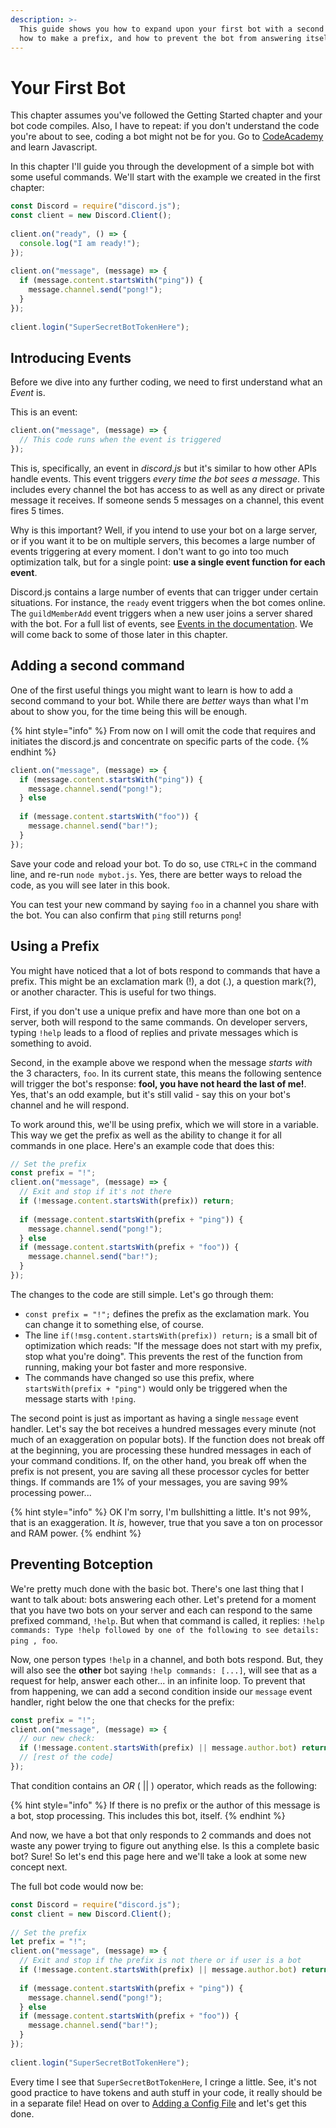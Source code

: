 ```yaml
---
description: >-
  This guide shows you how to expand upon your first bot with a second command,
  how to make a prefix, and how to prevent the bot from answering itself.
---
```


# Your First Bot

This chapter assumes you've followed the Getting Started chapter and your bot code compiles. Also, I have to repeat: if you don't understand the code you're about to see, coding a bot might not be for you. Go to [CodeAcademy](https://www.codecademy.com/learn/javascript) and learn Javascript.

In this chapter I'll guide you through the development of a simple bot with some useful commands. We'll start with the example we created in the first chapter:

```javascript
const Discord = require("discord.js");
const client = new Discord.Client();
 
client.on("ready", () => {
  console.log("I am ready!");
});
 
client.on("message", (message) => {
  if (message.content.startsWith("ping")) {
    message.channel.send("pong!");
  }
});
 
client.login("SuperSecretBotTokenHere");
```

## Introducing Events

Before we dive into any further coding, we need to first understand what an _Event_ is.

This is an event:

```javascript
client.on("message", (message) => {
  // This code runs when the event is triggered
});
```

This is, specifically, an event in _discord.js_ but it's similar to how other APIs handle events. This event triggers _every time the bot sees a message_. This includes every channel the bot has access to as well as any direct or private message it receives. If someone sends 5 messages on a channel, this event fires 5 times.

Why is this important? Well, if you intend to use your bot on a large server, or if you want it to be on multiple servers, this becomes a large number of events triggering at every moment. I don't want to go into too much optimization talk, but for a single point: **use a single event function for each event**.

Discord.js contains a large number of events that can trigger under certain situations. For instance, the `ready` event triggers when the bot comes online. The `guildMemberAdd` event triggers when a new user joins a server shared with the bot. For a full list of events, see [Events in the documentation](https://discord.js.org/#/docs/main/stable/class/Client?scrollTo=channelCreate). We will come back to some of those later in this chapter.

## Adding a second command

One of the first useful things you might want to learn is how to add a second command to your bot. While there are _better_ ways than what I'm about to show you, for the time being this will be enough.

{% hint style="info" %}
From now on I will omit the code that requires and initiates the discord.js and concentrate on specific parts of the code.
{% endhint %}

```javascript
client.on("message", (message) => {
  if (message.content.startsWith("ping")) {
    message.channel.send("pong!");
  } else
 
  if (message.content.startsWith("foo")) {
    message.channel.send("bar!");
  }
});
```

Save your code and reload your bot. To do so, use `CTRL+C` in the command line, and re-run `node mybot.js`. Yes, there are better ways to reload the code, as you will see later in this book.

You can test your new command by saying `foo` in a channel you share with the bot. You can also confirm that `ping` still returns `pong`!

## Using a Prefix

You might have noticed that a lot of bots respond to commands that have a prefix. This might be an exclamation mark \(!\), a dot \(.\), a question mark\(?\), or another character. This is useful for two things.

First, if you don't use a unique prefix and have more than one bot on a server, both will respond to the same commands. On developer servers, typing `!help` leads to a flood of replies and private messages which is something to avoid.

Second, in the example above we respond when the message _starts with_ the 3 characters, `foo`. In its current state, this means the following sentence will trigger the bot's response: **fool, you have not heard the last of me!**. Yes, that's an odd example, but it's still valid - say this on your bot's channel and he will respond.

To work around this, we'll be using prefix, which we will store in a variable. This way we get the prefix as well as the ability to change it for all commands in one place. Here's an example code that does this:

```javascript
// Set the prefix
const prefix = "!";
client.on("message", (message) => {
  // Exit and stop if it's not there
  if (!message.content.startsWith(prefix)) return;
 
  if (message.content.startsWith(prefix + "ping")) {
    message.channel.send("pong!");
  } else
  if (message.content.startsWith(prefix + "foo")) {
    message.channel.send("bar!");
  }
});
```

The changes to the code are still simple. Let's go through them:

* `const prefix = "!";` defines the prefix as the exclamation mark. You can change it to something else, of course.
* The line `if(!msg.content.startsWith(prefix)) return;` is a small bit of optimization which reads: "If the message does not start with my prefix, stop what you're doing". This prevents the rest of the function from running, making your bot faster and more responsive.
* The commands have changed so use this prefix, where `startsWith(prefix + "ping")` would only be triggered when the message starts with `!ping`.

The second point is just as important as having a single `message` event handler. Let's say the bot receives a hundred messages every minute \(not much of an exaggeration on popular bots\). If the function does not break off at the beginning, you are processing these hundred messages in each of your command conditions. If, on the other hand, you break off when the prefix is not present, you are saving all these processor cycles for better things. If commands are 1% of your messages, you are saving 99% processing power...

{% hint style="info" %}
OK I'm sorry, I'm bullshitting a little. It's not 99%, that is an exaggeration. It _is_, however, true that you save a ton on processor and RAM power.
{% endhint %}

## Preventing Botception

We're pretty much done with the basic bot. There's one last thing that I want to talk about: bots answering each other. Let's pretend for a moment that you have two bots on your server and each can respond to the same prefixed command, `!help`. But when that command is called, it replies: `!help commands: Type !help followed by one of the following to see details: ping , foo`.

Now, one person types `!help` in a channel, and both bots respond. But, they will also see the **other** bot saying `!help commands: [...]`, will see that as a request for help, answer each other... in an infinite loop. To prevent that from happening, we can add a second condition inside our `message` event handler, right below the one that checks for the prefix:

```javascript
const prefix = "!";
client.on("message", (message) => {
  // our new check:
  if (!message.content.startsWith(prefix) || message.author.bot) return;
  // [rest of the code]
});
```

That condition contains an _OR_ \( \|\| \) operator, which reads as the following:

{% hint style="info" %}
If there is no prefix or the author of this message is a bot, stop processing. This includes this bot, itself.
{% endhint %}

And now, we have a bot that only responds to 2 commands and does not waste any power trying to figure out anything else. Is this a complete basic bot? Sure! So let's end this page here and we'll take a look at some new concept next.

The full bot code would now be:

```javascript
const Discord = require("discord.js");
const client = new Discord.Client();
 
// Set the prefix
let prefix = "!";
client.on("message", (message) => {
  // Exit and stop if the prefix is not there or if user is a bot
  if (!message.content.startsWith(prefix) || message.author.bot) return;
 
  if (message.content.startsWith(prefix + "ping")) {
    message.channel.send("pong!");
  } else
  if (message.content.startsWith(prefix + "foo")) {
    message.channel.send("bar!");
  }
});
 
client.login("SuperSecretBotTokenHere");
```

Every time I see that `SuperSecretBotTokenHere`, I cringe a little. See, it's not good practice to have tokens and auth stuff in your code, it really should be in a separate file! Head on over to [Adding a Config File](adding-a-config-file.md) and let's get this done.

